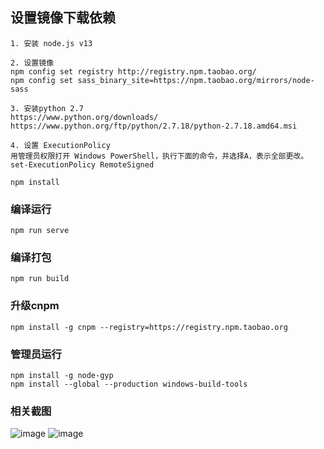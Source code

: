 ## 设置镜像下载依赖
```
1. 安装 node.js v13

2. 设置镜像
npm config set registry http://registry.npm.taobao.org/
npm config set sass_binary_site=https://npm.taobao.org/mirrors/node-sass

3. 安装python 2.7
https://www.python.org/downloads/
https://www.python.org/ftp/python/2.7.18/python-2.7.18.amd64.msi

4. 设置 ExecutionPolicy
用管理员权限打开 Windows PowerShell，执行下面的命令，并选择A，表示全部更改。
set-ExecutionPolicy RemoteSigned

npm install

```

### 编译运行
```
npm run serve
```

### 编译打包
```
npm run build
```

### 升级cnpm
```
npm install -g cnpm --registry=https://registry.npm.taobao.org
```
### 管理员运行
```
npm install -g node-gyp
npm install --global --production windows-build-tools
```

### 相关截图
![image](https://user-images.githubusercontent.com/49887877/173271933-0d7c6f64-90f9-4d75-8291-f1ccc812d681.png)
![image](https://user-images.githubusercontent.com/49887877/173272082-550ca3f3-2962-4dec-a186-28a792277479.png)
